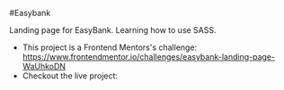 #Easybank

Landing page for EasyBank. Learning how to use SASS.

- This project is a Frontend Mentors's challenge: https://www.frontendmentor.io/challenges/easybank-landing-page-WaUhkoDN
- Checkout the live project: 


